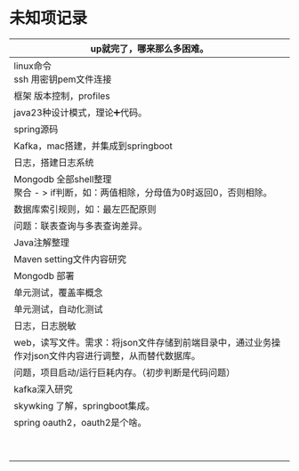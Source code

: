 # 未知项记录



| up就完了，哪来那么多困难。                                   |
| ------------------------------------------------------------ |
| linux命令<br/> ssh 用密钥pem文件连接                         |
| 框架 版本控制，profiles                                      |
| java23种设计模式，理论➕代码。                                |
| spring源码                                                   |
| Kafka，mac搭建，并集成到springboot                           |
| 日志，搭建日志系统                                           |
| Mongodb 全部shell整理<br/> 聚合 - > if判断，如：两值相除，分母值为0时返回0，否则相除。 |
| 数据库索引规则，如：最左匹配原则                             |
| 问题：联表查询与多表查询差异。                               |
| Java注解整理                                                 |
| Maven setting文件内容研究                                    |
| Mongodb 部署                                                 |
| 单元测试，覆盖率概念                                         |
| 单元测试，自动化测试                                         |
| 日志，日志脱敏                                               |
| web，读写文件。需求：将json文件存储到前端目录中，通过业务操作对json文件内容进行调整，从而替代数据库。 |
| 问题，项目启动/运行巨耗内存。（初步判断是代码问题）          |
| kafka深入研究                                                |
| skywking 了解，springboot集成。                              |
| spring oauth2，oauth2是个啥。                                |
|                                                              |
|                                                              |
|                                                              |
|                                                              |
|                                                              |
|                                                              |
|                                                              |
|                                                              |
|                                                              |
